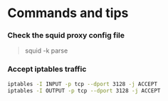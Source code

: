 # Commands and tips

### Check the squid proxy config file

> squid -k parse


### Accept iptables traffic

```bash
iptables -I INPUT -p tcp --dport 3128 -j ACCEPT
iptables -I OUTPUT -p tcp --dport 3128 -j ACCEPT
```
